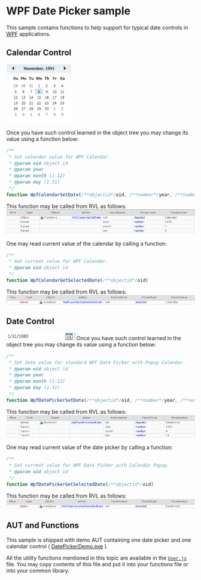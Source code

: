 # WPF Date Picker sample

This sample contains functions to help support for typical date controls in [WPF](https://en.wikipedia.org/wiki/Windows_Presentation_Foundation) applications.

## Calendar Control

![Calendar](Media/Calendar.png)

Once you have such control learned in the object tree you may change its value using a function below:

````javascript
/**
 * Set calendar value for WPF Calendar.
 * @param oid object id
 * @param year
 * @param month (1-12)
 * @param day (1-31)
 */
function WpfCalendarSetDate(/**objectid*/oid, /**number*/year, /**number*/month, /**number*/day)
````

This function may be called from RVL as follows:
![WpfCalendarSetDate](Media/WpfCalendarSetDateRvl.png)

One may read current value of the calendar by calling a function:

````javascript
/**
 * Get current value for WPF Calendar.
 * @param oid object id
 */
function WpfCalendarGetSelectedDate(/**objectid*/oid)
````
This function may be called from RVL as follows:
![WpfCalendarGetSelectedDate](Media/WpfCalendarGetSelectedDateRvl.png)



## Date Control

![DatePicker](Media/DatePicker.png)
Once you have such control learned in the object tree you may change its value using a function below:

````javascript
/**
 * Set date value for standard WPF Date Picker with Popup Calendar.
 * @param oid object id
 * @param year
 * @param month (1-12)
 * @param day (1-31)
 */
function WpfDatePickerSetDate(/**objectid*/oid, /**number*/year, /**number*/month, /**number*/day)
````

This function may be called from RVL as follows:
![WpfDatePickerSetDate](Media/WpfDatePickerSetDateRvl.png)


One may read current value of the date picker by calling a function:

````javascript
/**
 * Set current value for WPF Date Picker with Calendar Popup.
 * @param oid object id
 */
function WpfDatePickerGetSelectedDate(/**objectid*/oid)
````
This function may be called from RVL as follows:
![WpfDatePickerGetSelectedDate](Media/WpfDatePickerGetSelectedDateRvl.png)


## AUT and Functions
This sample is shipped with demo AUT containing one date picker and one calendar control ( [DatePickerDemo.exe](https://github.com/Inflectra/rapise-powerpack/blob/master/WpfDatePicker/AUT/DatePickerDemo.exe) ).

All the utility functions mentioned in this topic are available in the [`User.js`](https://raw.githubusercontent.com/Inflectra/rapise-powerpack/master/WpfDatePicker/User.js) file. You may copy contents of this file and put it into your functions file or into your common library.

